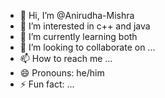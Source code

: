 - 👋 Hi, I’m @Anirudha-Mishra
- 👀 I’m interested in c++ and java
- 🌱 I’m currently learning both
- 💞️ I’m looking to collaborate on ...
- 📫 How to reach me ...
- 😄 Pronouns: he/him
- ⚡ Fun fact: ...

<!---
Anirudha-Mishra/Anirudha-Mishra is a ✨ special ✨ repository because its `README.md` (this file) appears on your GitHub profile.
You can click the Preview link to take a look at your changes.
--->
